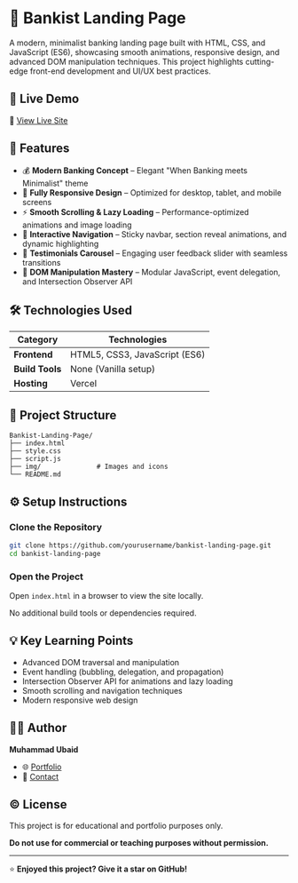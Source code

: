 # 🏦 Bankist Landing Page

A modern, minimalist banking landing page built with HTML, CSS, and JavaScript (ES6), showcasing smooth animations, responsive design, and advanced DOM manipulation techniques. This project highlights cutting-edge front-end development and UI/UX best practices.

## 🚀 Live Demo

🔗 [View Live Site](https://advanced-dom-bankist-2025-land-page.vercel.app/)

## 🧩 Features

- 💰 **Modern Banking Concept** – Elegant "When Banking meets Minimalist" theme
- 📱 **Fully Responsive Design** – Optimized for desktop, tablet, and mobile screens
- ⚡ **Smooth Scrolling & Lazy Loading** – Performance-optimized animations and image loading
- 🧭 **Interactive Navigation** – Sticky navbar, section reveal animations, and dynamic highlighting
- 💬 **Testimonials Carousel** – Engaging user feedback slider with seamless transitions
- 🧠 **DOM Manipulation Mastery** – Modular JavaScript, event delegation, and Intersection Observer API

## 🛠️ Technologies Used

| Category        | Technologies                  |
| --------------- | ----------------------------- |
| **Frontend**    | HTML5, CSS3, JavaScript (ES6) |
| **Build Tools** | None (Vanilla setup)          |
| **Hosting**     | Vercel                        |

## 📂 Project Structure

```
Bankist-Landing-Page/
├── index.html
├── style.css
├── script.js
├── img/              # Images and icons
└── README.md
```

## ⚙️ Setup Instructions

### Clone the Repository

```bash
git clone https://github.com/yourusername/bankist-landing-page.git
cd bankist-landing-page
```

### Open the Project

Open `index.html` in a browser to view the site locally.

No additional build tools or dependencies required.

## 💡 Key Learning Points

- Advanced DOM traversal and manipulation
- Event handling (bubbling, delegation, and propagation)
- Intersection Observer API for animations and lazy loading
- Smooth scrolling and navigation techniques
- Modern responsive web design

## 🧑‍💻 Author

**Muhammad Ubaid**

- 🌐 [Portfolio](https://portfolio-2025-flax.vercel.app/)
- 📧 [Contact](https://www.linkedin.com/in/muhammad-ubaid-164a98278/)

## © License

This project is for educational and portfolio purposes only.

**Do not use for commercial or teaching purposes without permission.**

---

⭐ **Enjoyed this project? Give it a star on GitHub!**
